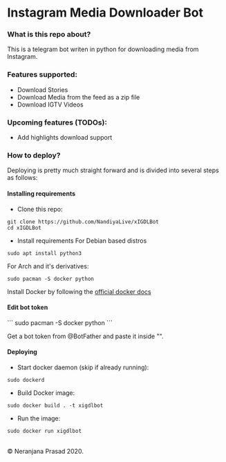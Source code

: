 <h1>Instagram Media Downloader Bot</h1>

<h3>What is this repo about?</h3>
<p>This is a telegram bot writen in python for downloading media from Instagram.<p>

<h3>Features supported:</h3>
<ul>
  <li>Download Stories</li>
  <li>Download Media from the feed as a zip file</li>
  <li>Download IGTV Videos</li>
</ul>

<h3>Upcoming features (TODOs):</h3>
<ul>
  <li>Add highlights download support</li>
</ul>

<h3>How to deploy?</h3>
Deploying is pretty much straight forward and is divided into several steps as follows:

<h4>Installing requirements</h4>

- Clone this repo:
```
git clone https://github.com/NandiyaLive/xIGDLBot
cd xIGDLBot
```

- Install requirements
For Debian based distros
```
sudo apt install python3
```
For Arch and it's derivatives:
```
sudo pacman -S docker python
```

Install Docker by following the [official docker docs](https://docs.docker.com/engine/install/debian/)

<h4>Edit bot token</h4>
```
sudo pacman -S docker python
```
<p>Get a bot token from @BotFather and paste it inside "".</p>

<h4>Deploying</h4>

- Start docker daemon (skip if already running):
```
sudo dockerd
```
- Build Docker image:
```
sudo docker build . -t xigdlbot
```
- Run the image:
```
sudo docker run xigdlbot
```
<br>
© Neranjana Prasad 2020.
